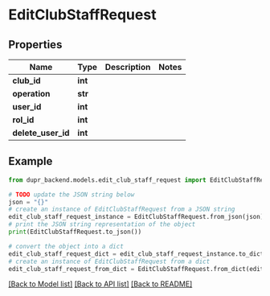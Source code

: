 # EditClubStaffRequest


## Properties

Name | Type | Description | Notes
------------ | ------------- | ------------- | -------------
**club_id** | **int** |  | 
**operation** | **str** |  | 
**user_id** | **int** |  | 
**rol_id** | **int** |  | 
**delete_user_id** | **int** |  | 

## Example

```python
from dupr_backend.models.edit_club_staff_request import EditClubStaffRequest

# TODO update the JSON string below
json = "{}"
# create an instance of EditClubStaffRequest from a JSON string
edit_club_staff_request_instance = EditClubStaffRequest.from_json(json)
# print the JSON string representation of the object
print(EditClubStaffRequest.to_json())

# convert the object into a dict
edit_club_staff_request_dict = edit_club_staff_request_instance.to_dict()
# create an instance of EditClubStaffRequest from a dict
edit_club_staff_request_from_dict = EditClubStaffRequest.from_dict(edit_club_staff_request_dict)
```
[[Back to Model list]](../README.md#documentation-for-models) [[Back to API list]](../README.md#documentation-for-api-endpoints) [[Back to README]](../README.md)


